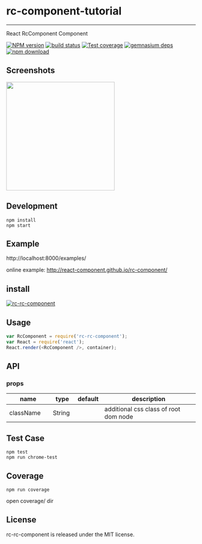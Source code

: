# rc-component-tutorial
---

React RcComponent Component


[![NPM version][npm-image]][npm-url]
[![build status][travis-image]][travis-url]
[![Test coverage][coveralls-image]][coveralls-url]
[![gemnasium deps][gemnasium-image]][gemnasium-url]
[![npm download][download-image]][download-url]

[npm-image]: http://img.shields.io/npm/v/rc-rc-component.svg?style=flat-square
[npm-url]: http://npmjs.org/package/rc-rc-component
[travis-image]: https://img.shields.io/travis/react-component/rc-component.svg?style=flat-square
[travis-url]: https://travis-ci.org/react-component/rc-component
[coveralls-image]: https://img.shields.io/coveralls/react-component/rc-component.svg?style=flat-square
[coveralls-url]: https://coveralls.io/r/react-component/rc-component?branch=master
[gemnasium-image]: http://img.shields.io/gemnasium/react-component/rc-component.svg?style=flat-square
[gemnasium-url]: https://gemnasium.com/react-component/rc-component
[node-image]: https://img.shields.io/badge/node.js-%3E=_0.10-green.svg?style=flat-square
[node-url]: http://nodejs.org/download/
[download-image]: https://img.shields.io/npm/dm/rc-rc-component.svg?style=flat-square
[download-url]: https://npmjs.org/package/rc-rc-component


## Screenshots

<img src="" width="288"/>


## Development

```
npm install
npm start
```

## Example

http://localhost:8000/examples/


online example: http://react-component.github.io/rc-component/


## install


[![rc-rc-component](https://nodei.co/npm/rc-rc-component.png)](https://npmjs.org/package/rc-rc-component)


## Usage

```js
var RcComponent = require('rc-rc-component');
var React = require('react');
React.render(<RcComponent />, container);
```

## API

### props

<table class="table table-bordered table-striped">
    <thead>
    <tr>
        <th style="width: 100px;">name</th>
        <th style="width: 50px;">type</th>
        <th style="width: 50px;">default</th>
        <th>description</th>
    </tr>
    </thead>
    <tbody>
        <tr>
          <td>className</td>
          <td>String</td>
          <td></td>
          <td>additional css class of root dom node</td>
        </tr>
    </tbody>
</table>


## Test Case

```
npm test
npm run chrome-test
```

## Coverage

```
npm run coverage
```

open coverage/ dir

## License

rc-rc-component is released under the MIT license.
